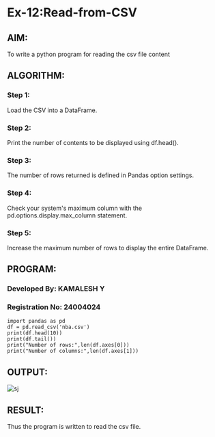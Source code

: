 # Ex-12:Read-from-CSV
## AIM:
To write a python program for reading the csv file content
## ALGORITHM:
### Step 1:
Load the CSV into a DataFrame.
### Step 2:
Print the number of contents to be displayed using df.head().
### Step 3:
The number of rows returned is defined in Pandas option settings.
### Step 4:
Check your system's maximum column with the pd.options.display.max_column statement.
### Step 5:
Increase the maximum number of rows to display the entire DataFrame.
## PROGRAM:
### Developed By: KAMALESH Y
### Registration No: 24004024
```
import pandas as pd
df = pd.read_csv('nba.csv')
print(df.head(10))
print(df.tail())
print("Number of rows:",len(df.axes[0]))
print("Number of columns:",len(df.axes[1]))
```
## OUTPUT:
![sj](https://github.com/user-attachments/assets/b5cb67c5-344c-4f2b-acd8-d959ed19490a)



## RESULT:
Thus the program is written to read the csv file.
